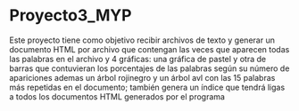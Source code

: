 # Proyecto3_MYP
Este proyecto tiene como objetivo recibir archivos de texto y generar un documento HTML por archivo que contengan las veces que aparecen todas las palabras en el archivo y 4 gráficas: una gráfica de pastel y otra de barras que contuvieran los porcentajes de las palabras según su número de apariciones ademas un árbol rojinegro y un árbol avl con las 15 palabras más repetidas en el documento; también genera un índice que tendrá ligas a todos los documentos HTML generados por el programa

